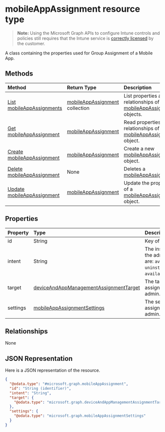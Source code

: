 ﻿# mobileAppAssignment resource type

> **Note:** Using the Microsoft Graph APIs to configure Intune controls and policies still requires that the Intune service is [correctly licensed](https://go.microsoft.com/fwlink/?linkid=839381) by the customer.

A class containing the properties used for Group Assignment of a Mobile App.
## Methods
|Method|Return Type|Description|
|:---|:---|:---|
|[List mobileAppAssignments](../api/intune_apps_mobileappassignment_list.md)|[mobileAppAssignment](../resources/intune_apps_mobileappassignment.md) collection|List properties and relationships of the [mobileAppAssignment](../resources/intune_apps_mobileappassignment.md) objects.|
|[Get mobileAppAssignment](../api/intune_apps_mobileappassignment_get.md)|[mobileAppAssignment](../resources/intune_apps_mobileappassignment.md)|Read properties and relationships of the [mobileAppAssignment](../resources/intune_apps_mobileappassignment.md) object.|
|[Create mobileAppAssignment](../api/intune_apps_mobileappassignment_create.md)|[mobileAppAssignment](../resources/intune_apps_mobileappassignment.md)|Create a new [mobileAppAssignment](../resources/intune_apps_mobileappassignment.md) object.|
|[Delete mobileAppAssignment](../api/intune_apps_mobileappassignment_delete.md)|None|Deletes a [mobileAppAssignment](../resources/intune_apps_mobileappassignment.md).|
|[Update mobileAppAssignment](../api/intune_apps_mobileappassignment_update.md)|[mobileAppAssignment](../resources/intune_apps_mobileappassignment.md)|Update the properties of a [mobileAppAssignment](../resources/intune_apps_mobileappassignment.md) object.|

## Properties
|Property|Type|Description|
|:---|:---|:---|
|id|String|Key of the entity.|
|intent|String|The install intent defined by the admin. Possible values are: `available`, `required`, `uninstall`, `availableWithoutEnrollment`.|
|target|[deviceAndAppManagementAssignmentTarget](../resources/intune_apps_deviceandappmanagementassignmenttarget.md)|The target group assignment defined by the admin.|
|settings|[mobileAppAssignmentSettings](../resources/intune_apps_mobileappassignmentsettings.md)|The settings for target assignment defined by the admin.|

## Relationships
None
## JSON Representation
Here is a JSON representation of the resource.
<!-- {
  "blockType": "resource",
  "keyProperty": "id",
  "@odata.type": "microsoft.graph.mobileAppAssignment"
}
-->
``` json
{
  "@odata.type": "#microsoft.graph.mobileAppAssignment",
  "id": "String (identifier)",
  "intent": "String",
  "target": {
    "@odata.type": "microsoft.graph.deviceAndAppManagementAssignmentTarget"
  },
  "settings": {
    "@odata.type": "microsoft.graph.mobileAppAssignmentSettings"
  }
}
```



